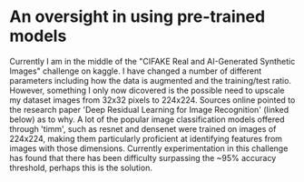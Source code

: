 # An oversight in using pre-trained models

Currently I am in the middle of the "CIFAKE Real and AI-Generated Synthetic Images" challenge on kaggle. I have changed a number of different parameters including 
how the data is augmented and the training/test ratio. However, something I only now dicovered is the possible need to upscale my dataset images from 32x32 pixels to
224x224. Sources online pointed to the research paper 'Deep Residual Learning for Image Recognition' (linked below) as to why. A lot of the popular image 
classification models offered through 'timm', such as resnet and densenet were trained on images of 224x224, making them particularly proficient at identifying 
features from images with those dimensions. Currently experimentation in this challenge has found that there has been difficulty surpassing the ~95% accuracy 
threshold, perhaps this is the solution. 
